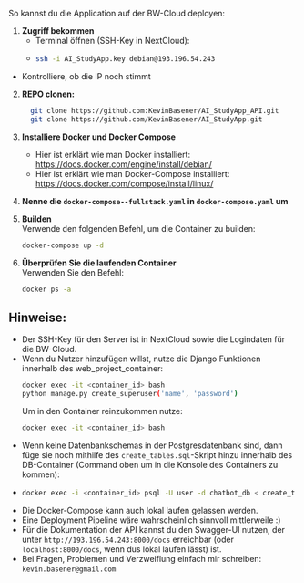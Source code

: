 So kannst du die Application auf der BW-Cloud deployen:

1. **Zugriff bekommen**
   * Terminal öffnen (SSH-Key in NextCloud): 
   * ```bash
     ssh -i AI_StudyApp.key debian@193.196.54.243
     ```
  * Kontrolliere, ob die IP noch stimmt

2. **REPO clonen:**
   ```bash
     git clone https://github.com:KevinBasener/AI_StudyApp_API.git
     git clone https://github.com/KevinBasener/AI_StudyApp.git
   ```

3. **Installiere Docker und Docker Compose**  
   * Hier ist erklärt wie man Docker installiert: https://docs.docker.com/engine/install/debian/
   * Hier ist erklärt wie man Docker-Compose installiert: https://docs.docker.com/compose/install/linux/

4. **Nenne die `docker-compose--fullstack.yaml` in `docker-compose.yaml` um**  

5. **Builden**  
   Verwende den folgenden Befehl, um die Container zu builden:
   ```bash
   docker-compose up -d
   ```

6. **Überprüfen Sie die laufenden Container**  
   Verwenden Sie den Befehl:
   ```bash
   docker ps -a
   ```
## Hinweise:
* Der SSH-Key für den Server ist in NextCloud sowie die Logindaten für die BW-Cloud.
* Wenn du Nutzer hinzufügen willst, nutze die Django Funktionen innerhalb des web_project_container: 
  ```bash
  docker exec -it <container_id> bash
  python manage.py create_superuser('name', 'password')
  ```
  Um in den Container reinzukommen nutze:
  ```bash
  docker exec -it <container_id> bash
  ```
* Wenn keine Datenbankschemas in der Postgresdatenbank sind, dann füge sie noch mithilfe des `create_tables.sql`-Skript hinzu innerhalb des DB-Container (Command oben um in die Konsole des Containers zu kommen):
* ```bash
  docker exec -i <container_id> psql -U user -d chatbot_db < create_table.sql
  ```
* Die Docker-Compose kann auch lokal laufen gelassen werden.
* Eine Deployment Pipeline wäre wahrscheinlich sinnvoll mittlerweile :)
* Für die Dokumentation der API kannst du den Swagger-UI nutzen, der unter `http://193.196.54.243:8000/docs` erreichbar (oder `localhost:8000/docs`, wenn dus lokal laufen lässt) ist.
* Bei Fragen, Problemen und Verzweiflung einfach mir schreiben: `kevin.basener@gmail.com`